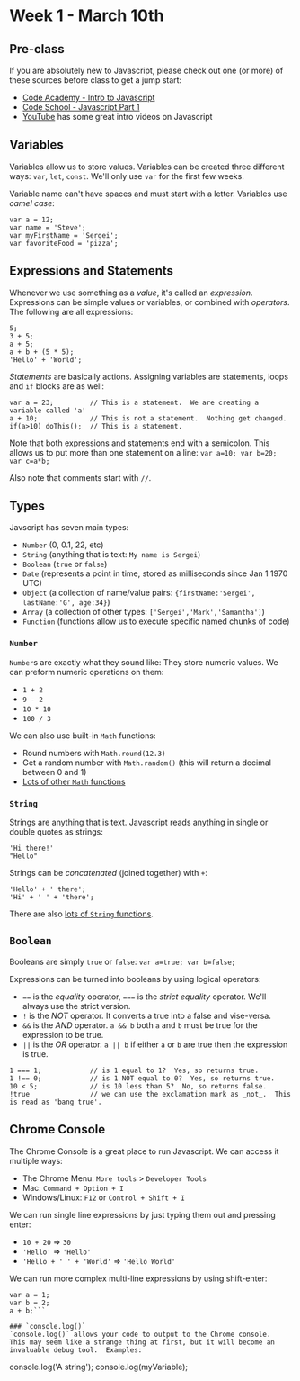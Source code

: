 # Week 1 - March 10th

## Pre-class

If you are absolutely new to Javascript, please check out one (or more)
of these sources before class to get a jump start:
- [Code Academy - Intro to Javascript](https://www.codecademy.com/learn/introduction-to-javascript)
- [Code School - Javascript Part 1](http://javascript-roadtrip.codeschool.com/levels/1/challenges/1)
- [YouTube](https://youtu.be/fGdd9qNwQdQ) has some great intro videos on Javascript


## Variables
Variables allow us to store values.  Variables can be created three different ways: `var`, `let`, `const`.
We'll only use `var` for the first few weeks.

Variable name can't have spaces and must start with a letter.  Variables use _camel case_:
```
var a = 12;
var name = 'Steve';
var myFirstName = 'Sergei';
var favoriteFood = 'pizza';
```

## Expressions and Statements
Whenever we use something as a _value_, it's called an _expression_.
Expressions can be simple values or variables, or combined with _operators_.  The following are all expressions:

```
5;
3 + 5;
a + 5;
a + b + (5 * 5);
'Hello' + 'World';
```

_Statements_ are basically actions.  Assigning variables are statements, loops and `if` blocks are as well:
```
var a = 23;			// This is a statement.  We are creating a variable called 'a'
a + 10;				// This is not a statement.  Nothing get changed.
if(a>10) doThis();	// This is a statement.
```

Note that both expressions and statements end with a semicolon.  This allows us to put more than one statement on a line:
`var a=10; var b=20; var c=a*b;`

Also note that comments start with `//`.

## Types
Javscript has seven main types:
- `Number` (0, 0.1, 22, etc)
- `String` (anything that is text: `My name is Sergei`)
- `Boolean` (`true` or `false`)
- `Date` (represents a point in time, stored as milliseconds since Jan 1 1970 UTC)
- `Object` (a collection of name/value pairs: `{firstName:'Sergei', lastName:'G', age:34}`)
- `Array` (a collection of other types: `['Sergei','Mark','Samantha']`)
- `Function` (functions allow us to execute specific named chunks of code)

### `Number`
`Number`s are exactly what they sound like: They store numeric values.  We can preform numeric operations on them:
- `1 + 2`
- `9 - 2`
- `10 * 10`
- `100 / 3`

We can also use built-in `Math` functions:
- Round numbers with `Math.round(12.3)`
- Get a random number with `Math.random()` (this will return a decimal between 0 and 1)
- [Lots of other `Math` functions](https://developer.mozilla.org/en-US/docs/Web/JavaScript/Reference/Global_Objects/Math)


### `String`
Strings are anything that is text.  Javascript reads anything in single or double quotes as strings:
```
'Hi there!'
"Hello"
```
Strings can be _concatenated_  (joined together) with `+`:
```
'Hello' + ' there';
'Hi' + ' ' + 'there';
```

There are also [lots of `String` functions](https://developer.mozilla.org/en-US/docs/Web/JavaScript/Reference/Global_Objects/String).


## `Boolean`
Booleans are simply `true` or `false`: `var a=true; var b=false;`

Expressions can be turned into booleans by using logical operators:

- `==` is the _equality_ operator, `===` is the _strict equality_ operator.  We'll always use the strict version.
- `!` is the _NOT_ operator.  It converts a true into a false and vise-versa.
- `&&` is the _AND_ operator.  `a && b` both `a` and `b` must be true for the expression to be true.
- `||` is the _OR_ operator.  `a || b` if either `a` or `b` are true then the expression is true.

```
1 === 1;			// is 1 equal to 1?  Yes, so returns true.
1 !== 0;			// is 1 NOT equal to 0?  Yes, so returns true.
10 < 5;				// is 10 less than 5?  No, so returns false.
!true				// we can use the exclamation mark as _not_.  This is read as 'bang true'.
```

## Chrome Console
The Chrome Console is a great place to run Javascript.  We can access it multiple ways:
- The Chrome Menu: `More tools` > `Developer Tools`
- Mac: `Command + Option + I`
- Windows/Linux: `F12` or `Control + Shift + I`

We can run single line expressions by just typing them out and pressing enter:
- `10 + 20` => `30`
- `'Hello'` => `'Hello'`
- `'Hello + ' ' + 'World'` => `'Hello World'`

We can run more complex multi-line expressions by using shift-enter:
```
var a = 1;
var b = 2;
a + b;```

### `console.log()`
`console.log()` allows your code to output to the Chrome console.  This may seem like a strange thing at first, but it will become an invaluable debug tool.  Examples:
```
console.log('A string');
console.log(myVariable);
```

